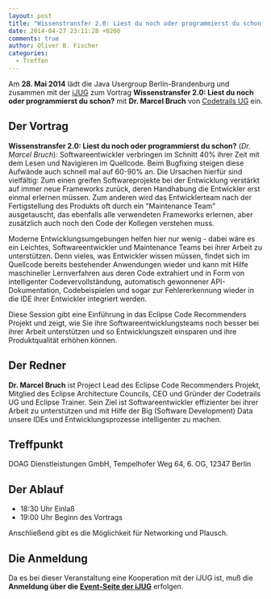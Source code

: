 ```yaml
---
layout: post
title: "Wissenstransfer 2.0: Liest du noch oder programmierst du schon?"
date: 2014-04-27 23:11:28 +0200
comments: true
author: Oliver B. Fischer
categories: 
  - Treffen
---
```

Am **28. Mai 2014** lädt die Java Usergroup Berlin-Brandenburg 
und zusammen mit der [iJUG](http://www.ijug.eu/) zum Vortrag
**Wissenstransfer 2.0: Liest du noch oder programmierst du schon?** mit **Dr. Marcel Bruch** von [Codetrails UG](http://www.codetrails.com) ein.

## Der Vortrag

**Wissenstransfer 2.0: Liest du noch oder programmierst du schon?** 
(*Dr. Marcel Bruch*):
Softwareentwickler verbringen im Schnitt 40%
ihrer Zeit mit dem Lesen und Navigieren im Quellcode. Beim Bugfixing
steigen diese Aufwände auch schnell mal auf 60-90% an. Die
Ursachen hierfür sind vielfältig: Zum einen greifen
Softwareprojekte bei der Entwicklung verstärkt auf immer neue
Frameworks zurück, deren Handhabung die Entwickler erst einmal
erlernen müssen. Zum anderen wird das Entwicklerteam nach der
Fertigstellung des Produkts oft durch ein "Maintenance Team"
ausgetauscht, das ebenfalls alle verwendeten Frameworks erlernen, 
aber zusätzlich auch noch den Code der Kollegen verstehen muss.

Moderne Entwicklungsumgebungen helfen hier nur wenig - dabei
wäre es ein Leichtes, Softwareentwickler und Maintenance Teams
bei ihrer Arbeit zu unterstützen. Denn vieles, was Entwickler
wissen müssen, findet sich im Quellcode bereits bestehender
Anwendungen wieder und kann mit Hilfe maschineller
Lernverfahren aus deren Code extrahiert und in Form von
intelligenter Codevervollständung, automatisch gewonnener
API-Dokumentation, Codebeispielen und sogar zur Fehlererkennung
wieder in die IDE ihrer Entwickler integriert werden.

Diese Session gibt eine Einführung in das Eclipse Code Recommenders
Projekt und zeigt, wie Sie ihre Softwareentwicklungsteams noch
besser bei ihrer Arbeit unterstützen und so Entwicklungszeit
einsparen und ihre Produktqualität erhöhen können.

## Der Redner

**Dr. Marcel Bruch** 
ist Project Lead des Eclipse Code Recommenders Projekt, 
Mitglied des Eclipse Architecture Councils, CEO und 
Gründer der Codetrails UG und Eclipse Trainer. 
Sein Ziel ist Softwareentwickler effizienter bei
ihrer Arbeit zu unterstützen und mit Hilfe der
Big (Software Development) Data unsere IDEs und
Entwicklungsprozesse intelligenter zu machen.

## Treffpunkt 

DOAG Dienstleistungen GmbH,
Tempelhofer Weg 64, 6. OG, 12347 Berlin

## Der Ablauf

- 18:30 Uhr Einlaß
- 19:00 Uhr Beginn des Vortrags

Anschließend gibt es die Möglichkeit für Networking und Plausch.

## Die Anmeldung

Da es bei dieser Veranstaltung eine Kooperation mit der iJUG ist, muß die **Anmeldung über die [Event-Seite der iJUG](http://www.doag.org/termine/termine.php?tid=480866)** erfolgen.







